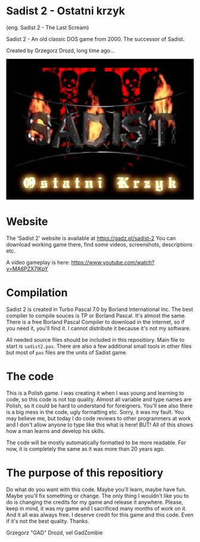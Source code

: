 # Sadist 2 - Ostatni krzyk 

(eng. Sadist 2 - The Last Scream)

Sadist 2 - An old classic DOS game from 2000. 
The successor of Sadist.

Created by Grzegorz Drozd, long time ago...

![Sadist 2 title](Data/sadist2.jpg "Sadist 2 title")

# Website

The 'Sadist 2' website is available at https://gadz.pl/sadist-2
You can download working game there, find some videos, screenshots, descriptions etc.

A video gameplay is here: https://www.youtube.com/watch?v=MA6PZX7lKpY

# Compilation

Sadist 2 is created in Turbo Pascal 7.0 by Borland International Inc.
The best compiler to compile souces is TP or Borland Pascal. It's almost the same. There is a free Borland Pascal Compiler to download in the internet, so if you need it, you'll find it. I cannot distribute it because it's not my software.

All needed source files should be included in this repositiory. Main file to start is `sadist2.pas`. There are also a few additional small tools in other files but most of `pas` files are the units of Sadist game.

# The code

This is a Polish game. I was creating it when I was young and learning to code, so this code is not top quality. Almost all variable and type names are Polish, so it could be hard to understand for foreigners. You'll see also there is a big mess in the code, ugly formatting etc. Sorry, it was my fault. You may believe me, but today I do code reviews to other programmers at work and I don't allow anyone to type like this what is here! BUT! All of this shows how a man learns and develop his skills.

The code will be mostly automatically formatted to be more readable. For now, it is completely the same as it was more than 20 years ago.

# The purpose of this repositiory

Do what do you want with this code. Maybe you'll learn, maybe have fun. Maybe you'll fix something or change. The only thing I wouldn't like you to do is changing the credits for my game and release it anywhere. Please, keep in mind, it was my game and I sacrificed many months of work on it. And it all was always free. I deserve credit for this game and this code. Even if it's not the best quality. Thanks.

Grzegorz "GAD" Drozd, vel GadZombie
